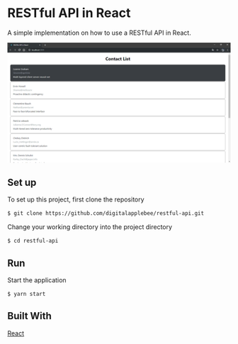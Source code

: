 # RESTful API in React
A simple implementation on how to use a RESTful API in React.

![Preview application](https://raw.githubusercontent.com/digitalapplebee/restful-api/develop/src/assets/images/preview.png "RESTful API")
## Set up
To set up this project, first clone the repository
```bash
$ git clone https://github.com/digitalapplebee/restful-api.git
```

Change your working directory into the project directory
```bash
$ cd restful-api
```
## Run
Start the application
```bash
$ yarn start
```

## Built With
[React](https://github.com/facebook/create-react-app) 
